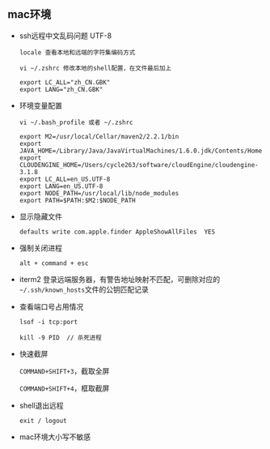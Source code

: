 ## mac环境

* ssh远程中文乱码问题  UTF-8

  ```sell
  locale 查看本地和远端的字符集编码方式

  vi ~/.zshrc 修改本地的shell配置，在文件最后加上

  export LC_ALL="zh_CN.GBK"
  export LANG="zh_CN.GBK"
  ```

* 环境变量配置

  `vi ~/.bash_profile 或者 ~/.zshrc`

  ```shell
  export M2=/usr/local/Cellar/maven2/2.2.1/bin
  export JAVA_HOME=/Library/Java/JavaVirtualMachines/1.6.0.jdk/Contents/Home
  export CLOUDENGINE_HOME=/Users/cycle263/software/cloudEngine/cloudengine-3.1.8
  export LC_ALL=en_US.UTF-8
  export LANG=en_US.UTF-8
  export NODE_PATH=/usr/local/lib/node_modules
  export PATH=$PATH:$M2:$NODE_PATH
  ```
* 显示隐藏文件

  `defaults write com.apple.finder AppleShowAllFiles  YES`

* 强制关闭进程

  `alt + command + esc`

* iterm2 登录远端服务器，有警告地址映射不匹配，可删除对应的`~/.ssh/known_hosts`文件的公钥匹配记录

* 查看端口号占用情况

  `lsof -i tcp:port`

  `kill -9 PID  // 杀死进程` 

* 快速截屏

  `COMMAND+SHIFT+3`，截取全屏
  
  `COMMAND+SHIFT+4`，框取截屏

* shell退出远程

  `exit / logout`

* mac环境大小写不敏感